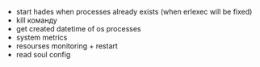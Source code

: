 - start hades when processes already exists (when erlexec will be fixed)
- kill команду
- get created datetime of os processes
- system metrics
- resourses monitoring + restart
- read soul config
